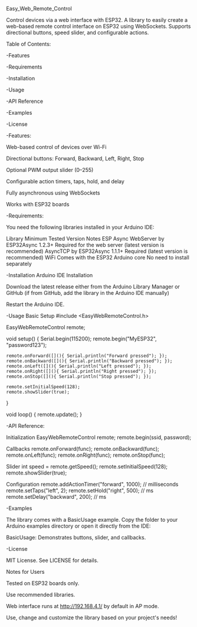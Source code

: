 Easy_Web_Remote_Control

Control devices via a web interface with ESP32.
A library to easily create a web-based remote control interface on ESP32 using WebSockets. Supports directional buttons, speed slider, and configurable actions.

Table of Contents:

-Features

-Requirements

-Installation

-Usage

-API Reference

-Examples

-License



-Features:

Web-based control of devices over Wi-Fi

Directional buttons: Forward, Backward, Left, Right, Stop

Optional PWM output slider (0–255)

Configurable action timers, taps, hold, and delay

Fully asynchronous using WebSockets

Works with ESP32 boards



-Requirements:

You need the following libraries installed in your Arduino IDE:

Library	Minimum Tested Version	Notes
ESP Async WebServer by ESP32Async
	1.2.3+	Required for the web server (latest version is recommended)
AsyncTCP by ESP32Async
	1.1.1+	Required (latest version is recommended)
WiFi	Comes with the ESP32 Arduino core	No need to install separately



-Installation
Arduino IDE Installation

Download the latest release either from the Arduino Library Manager or GitHub (if from GitHub, add the library in the  Arduino IDE manually)

Restart the Arduino IDE.



-Usage
Basic Setup
#include <EasyWebRemoteControl.h>

EasyWebRemoteControl remote;

void setup() {
    Serial.begin(115200);
    remote.begin("MyESP32", "password123");

    remote.onForward([](){ Serial.println("Forward pressed"); });
    remote.onBackward([](){ Serial.println("Backward pressed"); });
    remote.onLeft([](){ Serial.println("Left pressed"); });
    remote.onRight([](){ Serial.println("Right pressed"); });
    remote.onStop([](){ Serial.println("Stop pressed"); });

    remote.setInitialSpeed(128);
    remote.showSlider(true);
}

void loop() {
    remote.update();
}



-API Reference:

Initialization
EasyWebRemoteControl remote;
remote.begin(ssid, password);

Callbacks
remote.onForward(func);
remote.onBackward(func);
remote.onLeft(func);
remote.onRight(func);
remote.onStop(func);

Slider
int speed = remote.getSpeed();
remote.setInitialSpeed(128);
remote.showSlider(true);

Configuration
remote.addActionTimer("forward", 1000); // milliseconds
remote.setTaps("left", 2);
remote.setHold("right", 500); // ms
remote.setDelay("backward", 200); // ms



-Examples

The library comes with a BasicUsage example. Copy the folder to your Arduino examples directory or open it directly from the IDE:

BasicUsage: Demonstrates buttons, slider, and callbacks.




-License

MIT License. See LICENSE for details.



Notes for Users

Tested on ESP32 boards only.

Use recommended libraries.

Web interface runs at http://192.168.4.1/ by default in AP mode.

Use, change and customize the library based on your project's needs!